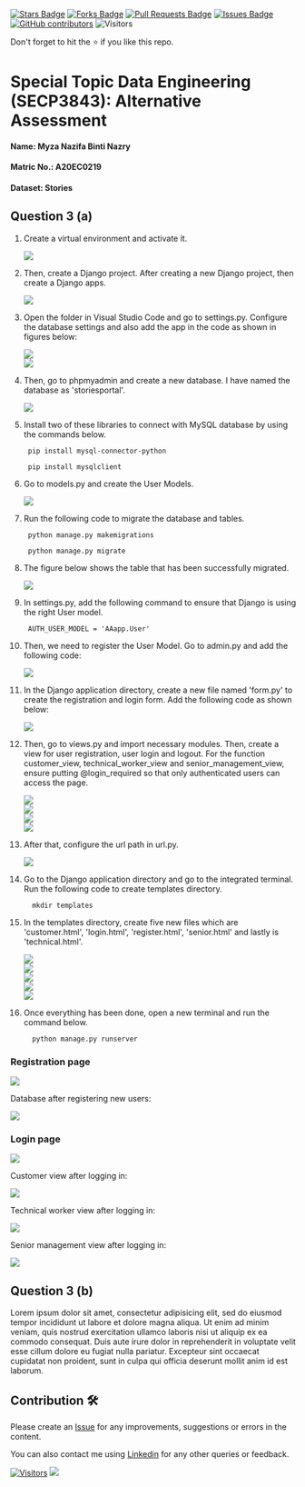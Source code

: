 <a href="https://github.com/drshahizan/SECP3843/stargazers"><img src="https://img.shields.io/github/stars/drshahizan/SECP3843" alt="Stars Badge"/></a>
<a href="https://github.com/drshahizan/SECP3843/network/members"><img src="https://img.shields.io/github/forks/drshahizan/SECP3843" alt="Forks Badge"/></a>
<a href="https://github.com/drshahizan/SECP3843/pulls"><img src="https://img.shields.io/github/issues-pr/drshahizan/SECP3843" alt="Pull Requests Badge"/></a>
<a href="https://github.com/drshahizan/SECP3843/issues"><img src="https://img.shields.io/github/issues/drshahizan/SECP3843" alt="Issues Badge"/></a>
<a href="https://github.com/drshahizan/SECP3843/graphs/contributors"><img alt="GitHub contributors" src="https://img.shields.io/github/contributors/drshahizan/SECP3843?color=2b9348"></a>
![Visitors](https://api.visitorbadge.io/api/visitors?path=https%3A%2F%2Fgithub.com%2Fdrshahizan%2FSECP3843&labelColor=%23d9e3f0&countColor=%23697689&style=flat)

Don't forget to hit the :star: if you like this repo.

# Special Topic Data Engineering (SECP3843): Alternative Assessment

#### Name: Myza Nazifa Binti Nazry
#### Matric No.: A20EC0219
#### Dataset: Stories

## Question 3 (a)

1. Create a virtual environment and activate it.
   
      <div><img src="https://github.com/drshahizan/SECP3843/blob/main/submission/myzanazifah/question3/files/images/q3(1).png" /></div>
2.  Then, create a Django project. After creating a new Django project, then create a Django apps.
      
      <div><img src="https://github.com/drshahizan/SECP3843/blob/main/submission/myzanazifah/question3/files/images/q3(2).png" /></div>
4. Open the folder in Visual Studio Code and go to settings.py. Configure the database settings and also add the app in the code as shown in figures below:
   
      <div><img src="https://github.com/drshahizan/SECP3843/blob/main/submission/myzanazifah/question3/files/images/q3(3).png" /></div>
      
      <div><img src="https://github.com/drshahizan/SECP3843/blob/main/submission/myzanazifah/question3/files/images/q3(4).png" /></div>
5. Then, go to phpmyadmin and create a new database. I have named the database as 'storiesportal'.
   
      <div><img src="https://github.com/drshahizan/SECP3843/blob/main/submission/myzanazifah/question3/files/images/q3(5).png" /></div>
6.  Install two of these libraries to connect with MySQL database by using the commands below.
   
     ```
      pip install mysql-connector-python
      
      pip install mysqlclient
      ```
7.  Go to models.py and create the User Models. 
   
      <div><img src="https://github.com/drshahizan/SECP3843/blob/main/submission/myzanazifah/question3/files/images/q3(6).png" /></div>
8.  Run the following code to migrate the database and tables.
      
     ```
      python manage.py makemigrations
      
      python manage.py migrate
      ```
9.  The figure below shows the table that has been successfully migrated.
    
      <div><img src="https://github.com/drshahizan/SECP3843/blob/main/submission/myzanazifah/question3/files/images/q3(7).png" /></div>
10.  In settings.py, add the following command to ensure that Django is using the right User model.
     
     ```
      AUTH_USER_MODEL = 'AAapp.User'
      ```
11.  Then, we need to register the User Model. Go to admin.py and add the following code:    

     <div><img src="https://github.com/drshahizan/SECP3843/blob/main/submission/myzanazifah/question3/files/images/q3(8).png" /></div>
12.  In the Django application directory, create a new file named 'form.py' to create the registration and login form. Add the following code as shown below:

     <div><img src="https://github.com/drshahizan/SECP3843/blob/main/submission/myzanazifah/question3/files/images/q3(9).png" /></div>
13. Then, go to views.py and import necessary modules. Then, create a view for user registration, user login and logout. For the function customer_view, technical_worker_view and senior_management_view, ensure putting @login_required so that only authenticated users can access the page.

    <div><img src="https://github.com/drshahizan/SECP3843/blob/main/submission/myzanazifah/question3/files/images/q3(10).png" /></div>
    
     <div><img src="https://github.com/drshahizan/SECP3843/blob/main/submission/myzanazifah/question3/files/images/q3(11).png" /></div>
     
     <div><img src="https://github.com/drshahizan/SECP3843/blob/main/submission/myzanazifah/question3/files/images/q3(12).png" /></div>
     
     <div><img src="https://github.com/drshahizan/SECP3843/blob/main/submission/myzanazifah/question3/files/images/q3(13).png" /></div>
14. After that, configure the url path in url.py.

    <div><img src="https://github.com/drshahizan/SECP3843/blob/main/submission/myzanazifah/question3/files/images/q3(14).png" /></div>

15. Go to the Django application directory and go to the integrated terminal. Run the following code to create templates directory.

    ```
      mkdir templates
      ```
16. In the templates directory, create five new files which are 'customer.html', 'login.html', 'register.html', 'senior.html' and lastly is 'technical.html'.

    <div><img src="https://github.com/drshahizan/SECP3843/blob/main/submission/myzanazifah/question3/files/images/g3(21).png" /></div>
    
     <div><img src="https://github.com/drshahizan/SECP3843/blob/main/submission/myzanazifah/question3/files/images/g3(22).png" /></div>
     
     <div><img src="https://github.com/drshahizan/SECP3843/blob/main/submission/myzanazifah/question3/files/images/g3(26).png" /></div>
     
     <div><img src="https://github.com/drshahizan/SECP3843/blob/main/submission/myzanazifah/question3/files/images/g3(24).png" /></div>     
     
     <div><img src="https://github.com/drshahizan/SECP3843/blob/main/submission/myzanazifah/question3/files/images/g3(25).png" /></div>
18. Once everything has been done, open a new terminal and run the command below.    

    ```
      python manage.py runserver
      ```

### Registration page

   <div><img src="https://github.com/drshahizan/SECP3843/blob/main/submission/myzanazifah/question3/files/images/q3(15).png" /></div>


   Database after registering new users:
   
   <div><img src="https://github.com/drshahizan/SECP3843/blob/main/submission/myzanazifah/question3/files/images/q3(16).png" /></div>

### Login page

   <div><img src="https://github.com/drshahizan/SECP3843/blob/main/submission/myzanazifah/question3/files/images/q3(17).png" /></div>


   Customer view after logging in:
   
   <div><img src="https://github.com/drshahizan/SECP3843/blob/main/submission/myzanazifah/question3/files/images/q3(18).png" /></div>

   Technical worker view after logging in:
   
   <div><img src="https://github.com/drshahizan/SECP3843/blob/main/submission/myzanazifah/question3/files/images/q3(19).png" /></div>

   Senior management view after logging in:
   
   <div><img src="https://github.com/drshahizan/SECP3843/blob/main/submission/myzanazifah/question3/files/images/q3(20).png" /></div>
     

## Question 3 (b)
Lorem ipsum dolor sit amet, consectetur adipisicing elit, sed do eiusmod tempor incididunt ut labore et dolore magna aliqua. Ut enim ad minim veniam, quis nostrud exercitation ullamco laboris nisi ut aliquip ex ea commodo consequat. Duis aute irure dolor in reprehenderit in voluptate velit esse cillum dolore eu fugiat nulla pariatur. Excepteur sint occaecat cupidatat non proident, sunt in culpa qui officia deserunt mollit anim id est laborum.

## Contribution 🛠️
Please create an [Issue](https://github.com/drshahizan/special-topic-data-engineering/issues) for any improvements, suggestions or errors in the content.

You can also contact me using [Linkedin](https://www.linkedin.com/in/drshahizan/) for any other queries or feedback.

[![Visitors](https://api.visitorbadge.io/api/visitors?path=https%3A%2F%2Fgithub.com%2Fdrshahizan&labelColor=%23697689&countColor=%23555555&style=plastic)](https://visitorbadge.io/status?path=https%3A%2F%2Fgithub.com%2Fdrshahizan)
![](https://hit.yhype.me/github/profile?user_id=81284918)



